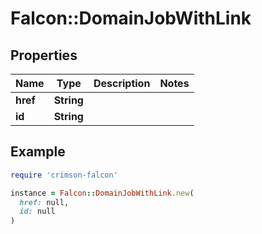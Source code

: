 # Falcon::DomainJobWithLink

## Properties

| Name | Type | Description | Notes |
| ---- | ---- | ----------- | ----- |
| **href** | **String** |  |  |
| **id** | **String** |  |  |

## Example

```ruby
require 'crimson-falcon'

instance = Falcon::DomainJobWithLink.new(
  href: null,
  id: null
)
```

